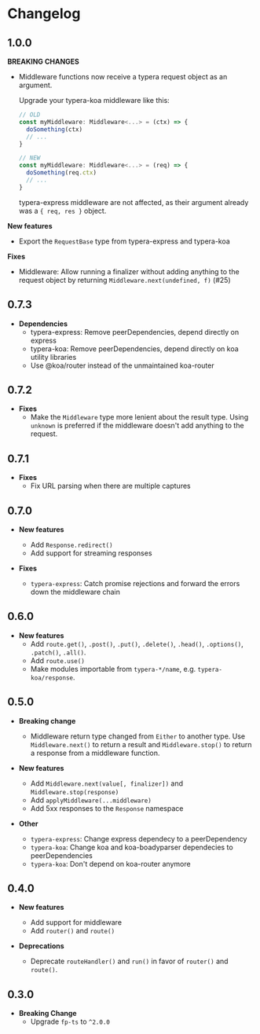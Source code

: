 # Changelog

## 1.0.0

**BREAKING CHANGES**

- Middleware functions now receive a typera request object as an argument.

  Upgrade your typera-koa middleware like this:

  ```typescript
  // OLD
  const myMiddleware: Middleware<...> = (ctx) => {
    doSomething(ctx)
    // ...
  }

  // NEW
  const myMiddleware: Middleware<...> = (req) => {
    doSomething(req.ctx)
    // ...
  }
  ```

  typera-express middleware are not affected, as their argument already was a `{ req, res }` object.

**New features**

- Export the `RequestBase` type from typera-express and typera-koa

**Fixes**

- Middleware: Allow running a finalizer without adding anything to the request
  object by returning `Middleware.next(undefined, f)` (#25)

## 0.7.3

- **Dependencies**
  - typera-express: Remove peerDependencies, depend directly on express
  - typera-koa: Remove peerDependencies, depend directly on koa utility
    libraries
  - Use @koa/router instead of the unmaintained koa-router

## 0.7.2

- **Fixes**
  - Make the `Middleware` type more lenient about the result type. Using
    `unknown` is preferred if the middleware doesn't add anything to the
    request.

## 0.7.1

- **Fixes**
  - Fix URL parsing when there are multiple captures

## 0.7.0

- **New features**

  - Add `Response.redirect()`
  - Add support for streaming responses

- **Fixes**
  - `typera-express`: Catch promise rejections and forward the errors
    down the middleware chain

## 0.6.0

- **New features**
  - Add `route.get()`, `.post()`, `.put()`, `.delete()`, `.head()`,
    `.options()`, `.patch()`, `.all()`.
  - Add `route.use()`
  - Make modules importable from `typera-*/name`, e.g.
    `typera-koa/response`.

## 0.5.0

- **Breaking change**

  - Middleware return type changed from `Either` to another type. Use
    `Middleware.next()` to return a result and `Middleware.stop()` to
    return a response from a middleware function.

- **New features**

  - Add `Middleware.next(value[, finalizer])` and `Middleware.stop(response)`
  - Add `applyMiddleware(...middleware)`
  - Add 5xx responses to the `Response` namespace

- **Other**
  - `typera-express`: Change express dependecy to a peerDependency
  - `typera-koa`: Change koa and koa-boadyparser dependecies to peerDependencies
  - `typera-koa`: Don't depend on koa-router anymore

## 0.4.0

- **New features**

  - Add support for middleware
  - Add `router()` and `route()`

- **Deprecations**
  - Deprecate `routeHandler()` and `run()` in favor of `router()` and
    `route()`.

## 0.3.0

- **Breaking Change**
  - Upgrade `fp-ts` to `^2.0.0`
